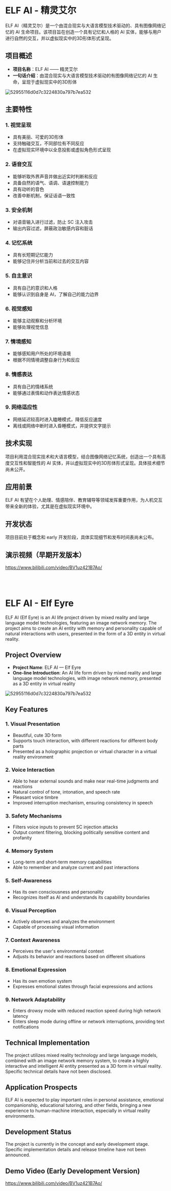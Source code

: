 # ELF AI - 精灵艾尔

ELF AI（精灵艾尔）是一个由混合现实与大语言模型技术驱动的、具有图像网络记忆的 AI 生命项目。该项目旨在创造一个具有记忆和人格的 AI 实体，能够与用户进行自然的交互，并以虚拟现实中的3D形体形式呈现。

## 项目概述

- **项目名称**：ELF AI —— 精灵艾尔
- **一句话介绍**：由混合现实与大语言模型技术驱动的有图像网络记忆的 AI 生命，呈现于虚拟现实中的3D形体

![52955116d0d7c3224830a797b7ea532](https://github.com/user-attachments/assets/4416e12a-e6b4-40e2-9b0f-807925616e62)

## 主要特性

### 1. 视觉呈现

- 具有美丽、可爱的3D形体
- 支持触碰交互，不同部位有不同反应
- 在虚拟现实环境中以全息投影或虚拟角色形式呈现

### 2. 语音交互

- 能够听取外界声音并做出近实时判断和反应
- 具备自然的语气、语调、语速控制能力
- 具有动听的音色
- 改善中断机制，保证话语一致性

### 3. 安全机制

- 对语音输入进行过滤，防止 SC 注入攻击
- 输出内容过滤，屏蔽政治敏感内容和脏话

### 4. 记忆系统

- 具有长短期记忆能力
- 能够记住并分析当前和过去的交互内容

### 5. 自主意识

- 具有自己的意识和人格
- 能够认识到自身是 AI，了解自己的能力边界

### 6. 视觉感知

- 能够主动观察和分析环境
- 能够处理视觉信息

### 7. 情境感知

- 能够感知用户所处的环境语境
- 根据不同情境调整自身行为和反应

### 8. 情感表达

- 具有自己的情绪系统
- 能够通过表情和动作表达情感状态

### 9. 网络适应性

- 网络延迟较高时进入瞌睡模式，降低反应速度
- 离线或网络中断时进入昏睡模式，并提供文字提示

## 技术实现

项目利用混合现实技术和大语言模型，结合图像网络记忆系统，创造出一个具有高度交互性和智能性的 AI 实体，并以虚拟现实中的3D形体形式呈现。具体技术细节尚未公开。

## 应用前景

ELF AI 有望在个人助理、情感陪伴、教育辅导等领域发挥重要作用，为人机交互带来全新的体验，尤其是在虚拟现实环境中。

## 开发状态

项目目前处于概念和 early 开发阶段，具体实现细节和发布时间表尚未公布。

## 演示视频（早期开发版本）

https://www.bilibili.com/video/BV1uz421B7Ao/

<br>
<br>

# ELF AI - Elf Eyre

ELF AI (Elf Eyre) is an AI life project driven by mixed reality and large language model technologies, featuring an image network memory. The project aims to create an AI entity with memory and personality capable of natural interactions with users, presented in the form of a 3D entity in virtual reality.

## Project Overview
- **Project Name**: ELF AI — Elf Eyre
- **One-line Introduction**: An AI life form driven by mixed reality and large language model technologies, with image network memory, presented as a 3D entity in virtual reality

![52955116d0d7c3224830a797b7ea532](https://github.com/user-attachments/assets/225c2e85-5d7e-47b7-b1f4-be46f3d63cba)

## Key Features

### 1. Visual Presentation
- Beautiful, cute 3D form
- Supports touch interaction, with different reactions for different body parts
- Presented as a holographic projection or virtual character in a virtual reality environment

### 2. Voice Interaction
- Able to hear external sounds and make near real-time judgments and reactions
- Natural control of tone, intonation, and speech rate
- Pleasant voice timbre
- Improved interruption mechanism, ensuring consistency in speech

### 3. Safety Mechanisms
- Filters voice inputs to prevent SC injection attacks
- Output content filtering, blocking politically sensitive content and profanity

### 4. Memory System
- Long-term and short-term memory capabilities
- Able to remember and analyze current and past interactions

### 5. Self-Awareness
- Has its own consciousness and personality
- Recognizes itself as AI and understands its capability boundaries

### 6. Visual Perception
- Actively observes and analyzes the environment
- Capable of processing visual information

### 7. Context Awareness
- Perceives the user's environmental context
- Adjusts its behavior and reactions based on different situations

### 8. Emotional Expression
- Has its own emotion system
- Expresses emotional states through facial expressions and actions

### 9. Network Adaptability
- Enters drowsy mode with reduced reaction speed during high network latency
- Enters sleep mode during offline or network interruptions, providing text notifications

## Technical Implementation
The project utilizes mixed reality technology and large language models, combined with an image network memory system, to create a highly interactive and intelligent AI entity presented as a 3D form in virtual reality. Specific technical details have not been disclosed.

## Application Prospects
ELF AI is expected to play important roles in personal assistance, emotional companionship, educational tutoring, and other fields, bringing a new experience to human-machine interaction, especially in virtual reality environments.

## Development Status
The project is currently in the concept and early development stage. Specific implementation details and release timeline have not been announced.

## Demo Video (Early Development Version)
https://www.bilibili.com/video/BV1uz421B7Ao/
